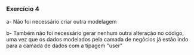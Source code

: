 ### Exercício 4

a- Não foi necessário criar outra modelagem

b- Também não foi necessário gerar nenhum outra alteração no código, uma vez que os dados modelados pela camada de negócios já estão indo para a camada de dados com a tipagem "user"